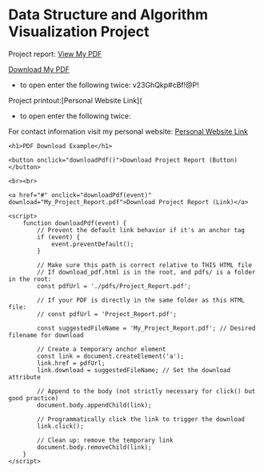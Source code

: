 # Data Structure and Algorithm Visualization Project

Project report: <a href="https://github.com/alvg2/datastructureproject/blob/main/pdfs/download_pdf.html" target="_blank">View My PDF</a>

<a href="./pdfs/Project_Report.pdf" download="My_Document.pdf">Download My PDF</a>


- to open enter the following twice: v23GhQkp#cBf!@P!

Project printout:[Personal Website Link](
- to open enter the following twice: 

For contact information visit my personal website: [Personal Website Link](https://alvg2.github.io/personal-website/)



<body>

    <h1>PDF Download Example</h1>

    <button onclick="downloadPdf()">Download Project Report (Button)</button>

    <br><br>

    <a href="#" onclick="downloadPdf(event)" download="My_Project_Report.pdf">Download Project Report (Link)</a>

    <script>
        function downloadPdf(event) {
            // Prevent the default link behavior if it's an anchor tag
            if (event) {
                event.preventDefault();
            }

            // Make sure this path is correct relative to THIS HTML file
            // If download_pdf.html is in the root, and pdfs/ is a folder in the root:
            const pdfUrl = './pdfs/Project_Report.pdf'; 

            // If your PDF is directly in the same folder as this HTML file:
            // const pdfUrl = 'Project_Report.pdf';

            const suggestedFileName = 'My_Project_Report.pdf'; // Desired filename for download

            // Create a temporary anchor element
            const link = document.createElement('a');
            link.href = pdfUrl;
            link.download = suggestedFileName; // Set the download attribute

            // Append to the body (not strictly necessary for click() but good practice)
            document.body.appendChild(link);

            // Programmatically click the link to trigger the download
            link.click();

            // Clean up: remove the temporary link
            document.body.removeChild(link);
        }
    </script>

</body>
